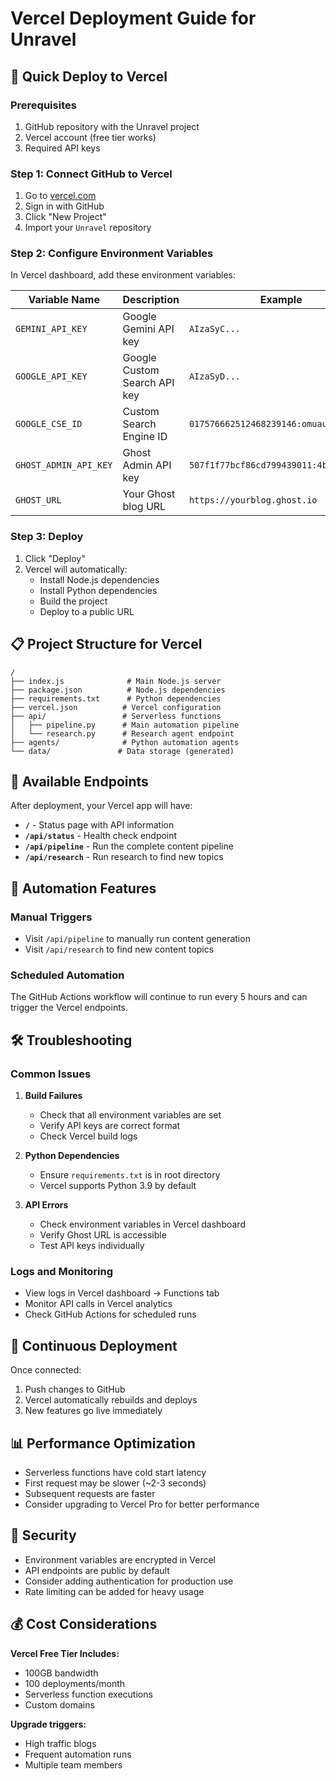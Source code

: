 # Vercel Deployment Guide for Unravel

## 🚀 Quick Deploy to Vercel

### Prerequisites
1. GitHub repository with the Unravel project
2. Vercel account (free tier works)
3. Required API keys

### Step 1: Connect GitHub to Vercel
1. Go to [vercel.com](https://vercel.com)
2. Sign in with GitHub
3. Click "New Project"
4. Import your `Unravel` repository

### Step 2: Configure Environment Variables
In Vercel dashboard, add these environment variables:

| Variable Name | Description | Example |
|---------------|-------------|---------|
| `GEMINI_API_KEY` | Google Gemini API key | `AIzaSyC...` |
| `GOOGLE_API_KEY` | Google Custom Search API key | `AIzaSyD...` |
| `GOOGLE_CSE_ID` | Custom Search Engine ID | `017576662512468239146:omuauf_lfve` |
| `GHOST_ADMIN_API_KEY` | Ghost Admin API key | `507f1f77bcf86cd799439011:4b0b1b0b...` |
| `GHOST_URL` | Your Ghost blog URL | `https://yourblog.ghost.io` |

### Step 3: Deploy
1. Click "Deploy"
2. Vercel will automatically:
   - Install Node.js dependencies
   - Install Python dependencies
   - Build the project
   - Deploy to a public URL

## 📋 Project Structure for Vercel

```
/
├── index.js              # Main Node.js server
├── package.json          # Node.js dependencies
├── requirements.txt      # Python dependencies  
├── vercel.json          # Vercel configuration
├── api/                 # Serverless functions
│   ├── pipeline.py      # Main automation pipeline
│   └── research.py      # Research agent endpoint
├── agents/              # Python automation agents
└── data/               # Data storage (generated)
```

## 🔧 Available Endpoints

After deployment, your Vercel app will have:

- **`/`** - Status page with API information
- **`/api/status`** - Health check endpoint
- **`/api/pipeline`** - Run the complete content pipeline
- **`/api/research`** - Run research to find new topics

## 🤖 Automation Features

### Manual Triggers
- Visit `/api/pipeline` to manually run content generation
- Visit `/api/research` to find new content topics

### Scheduled Automation
The GitHub Actions workflow will continue to run every 5 hours and can trigger the Vercel endpoints.

## 🛠️ Troubleshooting

### Common Issues

1. **Build Failures**
   - Check that all environment variables are set
   - Verify API keys are correct format
   - Check Vercel build logs

2. **Python Dependencies**
   - Ensure `requirements.txt` is in root directory
   - Vercel supports Python 3.9 by default

3. **API Errors**
   - Check environment variables in Vercel dashboard
   - Verify Ghost URL is accessible
   - Test API keys individually

### Logs and Monitoring
- View logs in Vercel dashboard → Functions tab
- Monitor API calls in Vercel analytics
- Check GitHub Actions for scheduled runs

## 🔄 Continuous Deployment

Once connected:
1. Push changes to GitHub
2. Vercel automatically rebuilds and deploys
3. New features go live immediately

## 📊 Performance Optimization

- Serverless functions have cold start latency
- First request may be slower (~2-3 seconds)
- Subsequent requests are faster
- Consider upgrading to Vercel Pro for better performance

## 🔐 Security

- Environment variables are encrypted in Vercel
- API endpoints are public by default
- Consider adding authentication for production use
- Rate limiting can be added for heavy usage

## 💰 Cost Considerations

**Vercel Free Tier Includes:**
- 100GB bandwidth
- 100 deployments/month  
- Serverless function executions
- Custom domains

**Upgrade triggers:**
- High traffic blogs
- Frequent automation runs
- Multiple team members